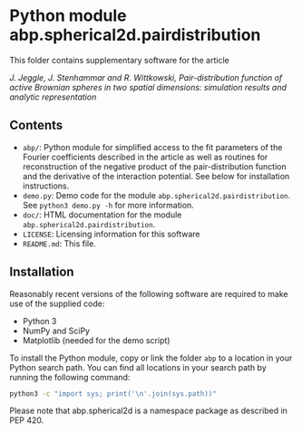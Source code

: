 Python module abp.spherical2d.pairdistribution
==============================================

This folder contains supplementary software for the article

*J. Jeggle, J. Stenhammar and R. Wittkowski,
Pair-distribution function of active Brownian spheres in two spatial dimensions:
simulation results and analytic representation*

Contents
--------
* `abp/`: Python module for simplified access to the fit parameters of the
Fourier coefficients described in the article as well as routines for
reconstruction of the negative product of the pair-distribution function and the
derivative of the interaction potential. See below for installation
instructions.
* `demo.py`: Demo code for the module `abp.spherical2d.pairdistribution`.
See `python3 demo.py -h` for more information.
* `doc/`: HTML documentation for the module `abp.spherical2d.pairdistribution`.
* `LICENSE`: Licensing information for this software
* `README.md`: This file.

Installation
------------
Reasonably recent versions of the following software are required to make use of
the supplied code:
* Python 3
* NumPy and SciPy
* Matplotlib (needed for the demo script)

To install the Python module, copy or link the folder `abp` to a location in
your Python search path. You can find all locations in your search path by
running the following command:

```bash
python3 -c "import sys; print('\n'.join(sys.path))"
```

Please note that abp.spherical2d is a namespace package as described in PEP 420.
